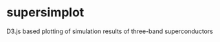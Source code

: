 supersimplot
============

D3.js based plotting of simulation results of three-band superconductors
